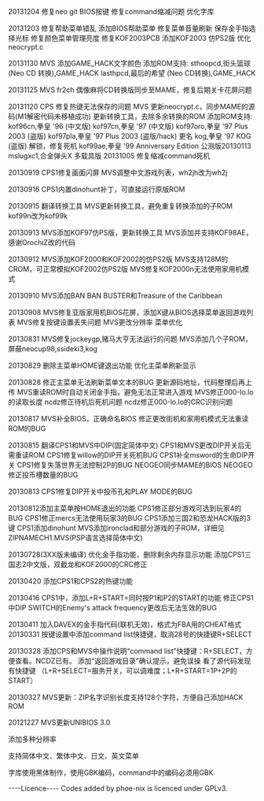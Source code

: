 20131204
修复neo git BIOS按键
修复command缩减问题
优化字库

20131203
修复帮助菜单错乱
添加BIOS帮助菜单
修复菜单音量刷新
保存金手指选择光标
修复颜色菜单管理亮度
修复KOF2003PCB
添加KOF2003 仿PS2版
优化neocrypt.c

20131130
MVS
添加GAME_HACK文字颜色
添加ROM支持:
sthoopcd,街头篮球 (Neo CD 转换),GAME_HACK
lasthpcd,最后的希望 (Neo CD转换),GAME_HACK

20131125
MVS
fr2ch 偶像麻将CD转换版同步至MAME，修复后期关卡花屏问题

20131120
CPS
修复热键无法保存的问题
MVS
更新neocrypt.c，同步MAME的源码(M1解密代码未移植成功)
更新转换工具，去除多余转换的ROM
添加ROM支持:
kof96cn,拳皇 '96 (中文版)
kof97cn,拳皇 '97 (中文版)
kof97oro,拳皇 '97 Plus 2003 (盗版)
kof97pla,拳皇 '97 Plus 2003 (盗版/hack) 更名
kog,拳皇 '97 KOG (盗版) 解锁，修复死机
kof99ae,拳皇 '99 Anniversary Edition 公测版20130113  
mslugxc1,合金弹头X 多载具版  20131005
修复缩减command死机

20130919
CPS1修复画面闪屏
MVS调整中文游戏列表，wh2jh改为wh2j

20130916
CPS1内置dinohunt补丁，可直接运行原版ROM

20130915
翻译转换工具
MVS更新转换工具，避免重复转换添加的子ROM
kof99n改为kof99k

20130913
MVS添加KOF97仿PS版，更新转换工具
MVS添加并支持KOF98AE，感谢OrochiZ改的代码

20130912
MVS添加KOF2000和KOF2002的仿PS2版
MVS支持128M的CROM，可正常模拟KOF2002仿PS2版
MVS修复KOF2000n无法使用家用机模式

20130910
MVS添加BAN BAN BUSTER和Treasure of the Caribbean

20130908
MVS修复亚版家用机BIOS花屏，添加X键从BIOS选择菜单返回游戏列表
MVS修复按键设置丢失问题
MVS更改分辨率
菜单优化

20130831
MVS修复jockeygp,赌马大亨无法运行的问题
MVS添加几个子ROM，屏蔽neocup98,ssideki3,kog

20130829
删除主菜单HOME键退出功能
优化主菜单刷新显示

20130828
修正主菜单无法刷新菜单文本的BUG
更新源码地址，代码整理后再上传
MVS重读ROM时自动关闭金手指，避免无法正常进入游戏
MVS修正000-lo.lo的读取长度
ncdz修正待机后死机问题
ncdz修正000-lo.lo的CRC识别问题

20130817
MVS补全BIOS，正确命名BIOS
修正更改街机和家用机模式无法重读ROM的BUG

20130815
翻译CPS1和MVS中DIP(固定简体中文)
CPS1和MVS更改DIP开关后无需重读ROM
CPS1修复willow的DIP开关死机BUG
CPS1补全msword的生命DIP开关
CPS1修复失落世界无法控制2P的BUG
NEOGEO同步MAME的BIOS
NEOGEO修正投币槽数量的BUG

20130813
CPS1修复DIP开关中投币孔和PLAY MODE的BUG

20130812添加主菜单按HOME退出的功能
CPS1修正部分游戏可选到玩家4的BUG
CPS1修正mercs无法使用玩家3的BUG
CPS1添加三国2和恐龙HACK版的3键
CPS1添加dinohunt
MVS添加ironclad和部分游戏的子ROM，详细见ZIPNAMECH1.MVS(PSP语言选择简体中文)

20130728(3XX版未编译)
优化金手指功能，删除剩余内存显示功能
添加CPS1三国志2中文版，双截龙和KOF2000的CRC修正

20130420
添加CPS1和CPS2的热键功能

20130416
CPS1中，添加L+R+START=同时按P1和P2的START的功能
修正CPS1中DIP SWITCH的Enemy's attack frequency更改后无法生效的BUG

20130411
加入DAVEX的金手指代码(联机无效)，格式为FBA用的CHEAT格式
20130331
按键设置中添加command list快捷键，取消28号的快捷键R+SELECT

20130328
添加CPS和MVS中操作说明“command list”快捷键：R+SELECT，方便查看。NCDZ已有。
添加“返回游戏目录”确认提示，避免误操
看了源代码发现有快捷键
（L+R+SELECT=服务开关，可以调难度；L+R+START=1P+2P的START）

20130327
MVS更新：ZIP名字识别长度支持128个字符，方便自己添加HACK ROM

20121227
MVS更新UNIBIOS 3.0

添加多种分辨率

支持简体中文、繁体中文、日文、英文菜单

字库使用黑体制作，使用GBK编码，command中的编码必须用GBK

----Licence----
Codes added by phoe-nix is licenced under GPLv3.


